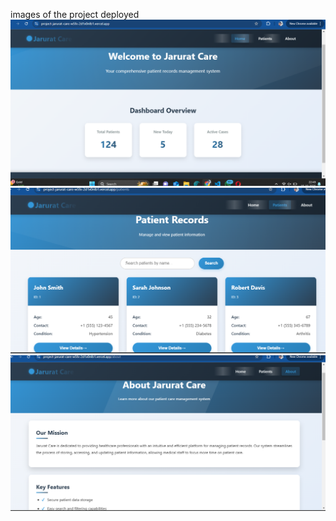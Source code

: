 images of the project deployed
<img src='caretask images/welcome page.png'>
<img src='caretask images/patient.png'>
<img src='caretask images/about page.png'>
